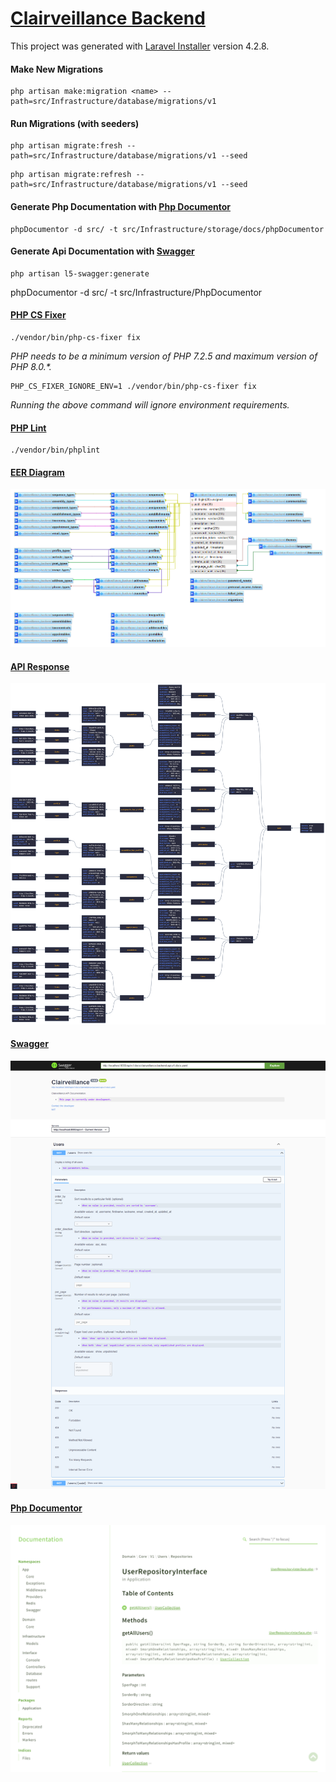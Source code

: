# [Clairveillance Backend](https://github.com/Clairveillance/clairveillance-backend)

This project was generated with [Laravel Installer](https://github.com/laravel/installer) version 4.2.8.

#### Make New Migrations

```
php artisan make:migration <name> --path=src/Infrastructure/database/migrations/v1
```

#### Run Migrations (with seeders)

```
php artisan migrate:fresh --path=src/Infrastructure/database/migrations/v1 --seed
```

```
php artisan migrate:refresh --path=src/Infrastructure/database/migrations/v1 --seed
```

#### Generate Php Documentation with [Php Documentor](https://www.phpdoc.org/)

```
phpDocumentor -d src/ -t src/Infrastructure/storage/docs/phpDocumentor
```

#### Generate Api Documentation with [Swagger](https://github.com/DarkaOnLine/L5-Swagger)

```
php artisan l5-swagger:generate
```

phpDocumentor -d src/ -t src/Infrastructure/PhpDocumentor

#### [PHP CS Fixer](https://github.com/eduarguz/shift-php-cs)

```
./vendor/bin/php-cs-fixer fix
```

_PHP needs to be a minimum version of PHP 7.2.5 and maximum version of PHP 8.0.\*._

```
PHP_CS_FIXER_IGNORE_ENV=1 ./vendor/bin/php-cs-fixer fix
```

_Running the above command will ignore environment requirements._

#### [PHP Lint](https://github.com/overtrue/phplint)

```
./vendor/bin/phplint
```

#### [EER Diagram](https://github.com/Clairveillance/clairveillance-backend/blob/master/EER_diagram_003.png)

![EER Diagram](EER_diagram_003.png "EER Diagram")

#### [API Response](https://github.com/Clairveillance/clairveillance-backend/blob/master/api_users_0043.png)

![API Response](api_users_004.png "API Response Overview")

#### [Swagger](https://github.com/Clairveillance/clairveillance-backend/blob/master/swagger_001.png)

![Swagger](swagger_001.png "Swagger Overview")

#### [Php Documentor](https://github.com/Clairveillance/clairveillance-backend/blob/master/php_documentor_002.png)

![Php Documentor](php_documentor_002.png "Php Documentor Overview")
